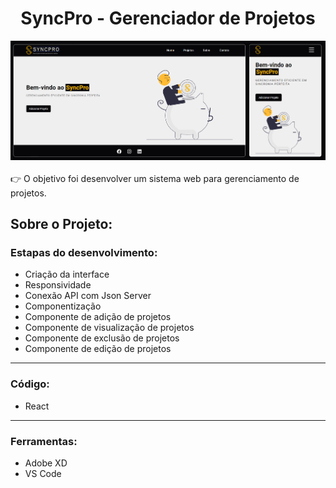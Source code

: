 <h1 align="center">SyncPro - Gerenciador de Projetos</h1>

<div align="center">
 <img src="https://github.com/LucasCr95/SyncPro/blob/main/syncpro/src/img/syncpro_screen.png" target="_blank">
</div>
<br>
👉 O objetivo foi desenvolver um sistema web para gerenciamento de projetos.
<h2>Sobre o Projeto:</h2>

<h3>Estapas do desenvolvimento:</h3>

- Criação da interface
- Responsividade
- Conexão API com Json Server
- Componentização
- Componente de adição de projetos
- Componente de visualização de projetos
- Componente de exclusão de projetos
- Componente de edição de projetos

<hr>
<h3>Código:</h3>

- React
  
<hr>
<h3>Ferramentas:</h3>

- Adobe XD
- VS Code

